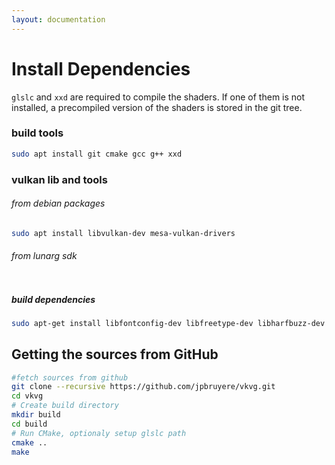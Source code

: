 ```yaml
---
layout: documentation
---
```


# Install Dependencies

`glslc` and `xxd` are required to compile the shaders. If one of them is not installed, a precompiled version of the shaders is stored in the git tree.

### build tools
```bash
sudo apt install git cmake gcc g++ xxd
```

### vulkan lib and tools

###### from debian packages
```bash
sudo apt install libvulkan-dev mesa-vulkan-drivers
```
###### from lunarg sdk
```bash

```
 
##### build dependencies
```bash
sudo apt-get install libfontconfig-dev libfreetype-dev libharfbuzz-dev  
```


## Getting the sources from GitHub

```bash
#fetch sources from github
git clone --recursive https://github.com/jpbruyere/vkvg.git    
cd vkvg
# Create build directory
mkdir build
cd build
# Run CMake, optionaly setup glslc path
cmake ..
make
```

